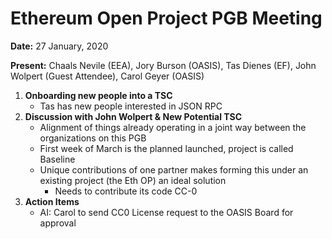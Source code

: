 # Ethereum Open Project PGB Meeting

**Date:** 27 January, 2020

**Present:** Chaals Nevile (EEA), Jory Burson (OASIS), Tas Dienes (EF), John Wolpert (Guest Attendee), Carol Geyer (OASIS) 

1. **Onboarding new people into a TSC**
    * Tas has new people interested in JSON RPC
2. **Discussion with John Wolpert & New Potential TSC**
    * Alignment of things already operating in a joint way between the organizations on this PGB
    * First week of March is the planned launched, project is called Baseline
    * Unique contributions of one partner makes forming this under an existing project (the Eth OP) an ideal solution
        * Needs to contribute its code CC-0
3. **Action Items**
    * AI: Carol to send CC0 License request to the OASIS Board for approval